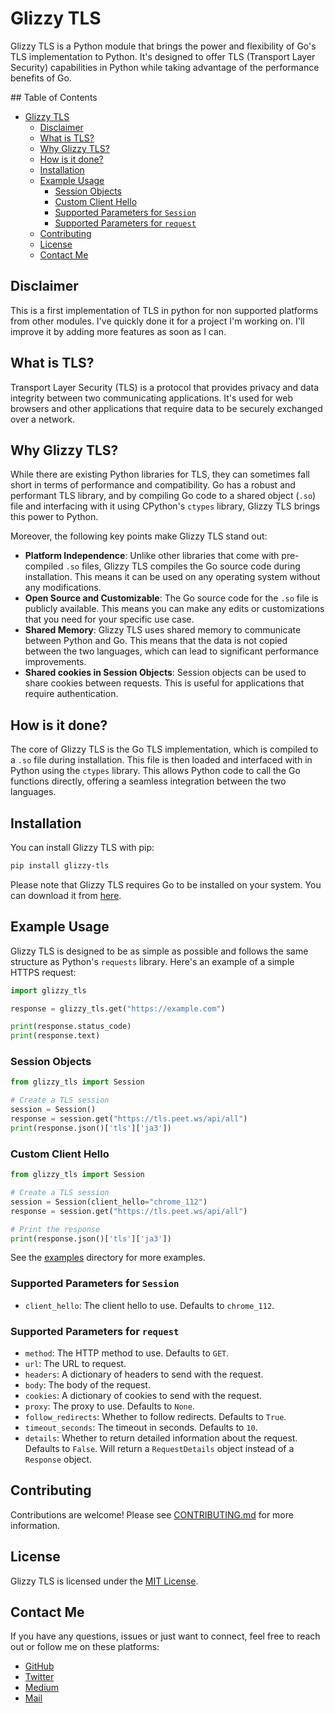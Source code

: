 # Glizzy TLS

Glizzy TLS is a Python module that brings the power and flexibility of Go's TLS implementation to Python. It's designed to offer TLS (Transport Layer Security) capabilities in Python while taking advantage of the performance benefits of Go.

## Table of Contents
- [Glizzy TLS](#glizzy-tls)
  - [Disclaimer](#disclaimer)
  - [What is TLS?](#what-is-tls)
  - [Why Glizzy TLS?](#why-glizzy-tls)
  - [How is it done?](#how-is-it-done)
  - [Installation](#installation)
  - [Example Usage](#example-usage)
    - [Session Objects](#session-objects)
    - [Custom Client Hello](#custom-client-hello)
    - [Supported Parameters for `Session`](#supported-parameters-for-session)
    - [Supported Parameters for `request`](#supported-parameters-for-request)
  - [Contributing](#contributing)
  - [License](#license)
  - [Contact Me](#contact-me)
  

## Disclaimer
This is a first implementation of TLS in python for non supported platforms from other modules. I've quickly done it for a project I'm working on. I'll improve it by adding more features as soon as I can.

## What is TLS?

Transport Layer Security (TLS) is a protocol that provides privacy and data integrity between two communicating applications. It's used for web browsers and other applications that require data to be securely exchanged over a network.

## Why Glizzy TLS?

While there are existing Python libraries for TLS, they can sometimes fall short in terms of performance and compatibility. Go has a robust and performant TLS library, and by compiling Go code to a shared object (`.so`) file and interfacing with it using CPython's `ctypes` library, Glizzy TLS brings this power to Python.

Moreover, the following key points make Glizzy TLS stand out:

- **Platform Independence**: Unlike other libraries that come with pre-compiled `.so` files, Glizzy TLS compiles the Go source code during installation. This means it can be used on any operating system without any modifications.
- **Open Source and Customizable**: The Go source code for the `.so` file is publicly available. This means you can make any edits or customizations that you need for your specific use case.
- **Shared Memory**: Glizzy TLS uses shared memory to communicate between Python and Go. This means that the data is not copied between the two languages, which can lead to significant performance improvements.
- **Shared cookies in Session Objects**: Session objects can be used to share cookies between requests. This is useful for applications that require authentication.

## How is it done?

The core of Glizzy TLS is the Go TLS implementation, which is compiled to a `.so` file during installation. This file is then loaded and interfaced with in Python using the `ctypes` library. This allows Python code to call the Go functions directly, offering a seamless integration between the two languages.

## Installation

You can install Glizzy TLS with pip:

```bash
pip install glizzy-tls
```

Please note that Glizzy TLS requires Go to be installed on your system. You can download it from [here](https://golang.org/dl/).

## Example Usage

Glizzy TLS is designed to be as simple as possible and follows the same structure as Python's `requests` library. Here's an example of a simple HTTPS request:

```python
import glizzy_tls

response = glizzy_tls.get("https://example.com")

print(response.status_code)
print(response.text)
```

### Session Objects
```python
from glizzy_tls import Session

# Create a TLS session
session = Session()
response = session.get("https://tls.peet.ws/api/all")
print(response.json()['tls']['ja3'])
```

### Custom Client Hello
```python
from glizzy_tls import Session

# Create a TLS session
session = Session(client_hello="chrome_112")
response = session.get("https://tls.peet.ws/api/all")

# Print the response
print(response.json()['tls']['ja3'])
```

See the [examples](examples) directory for more examples.

### Supported Parameters for `Session`
 - `client_hello`: The client hello to use. Defaults to `chrome_112`.

### Supported Parameters for `request`
 - `method`: The HTTP method to use. Defaults to `GET`.
 - `url`: The URL to request.
 - `headers`: A dictionary of headers to send with the request.
 - `body`: The body of the request.
 - `cookies`: A dictionary of cookies to send with the request.
 - `proxy`: The proxy to use. Defaults to `None`.
 - `follow_redirects`: Whether to follow redirects. Defaults to `True`.
 - `timeout_seconds`: The timeout in seconds. Defaults to `10`.
 - `details`: Whether to return detailed information about the request. Defaults to `False`. Will return a `RequestDetails` object instead of a `Response` object.


## Contributing

Contributions are welcome! Please see [CONTRIBUTING.md](CONTRIBUTING.md) for more information.

## License

Glizzy TLS is licensed under the [MIT License](LICENSE).

## Contact Me

If you have any questions, issues or just want to connect, feel free to reach out or follow me on these platforms:

- [GitHub](https://github.com/Glizzykingdreko)
- [Twitter](https://twitter.com/Glizzykingdreko)
- [Medium](https://medium.com/@Glizzykingdreko)
- [Mail](mailto:glizzykingdreko@protonmail.com)  